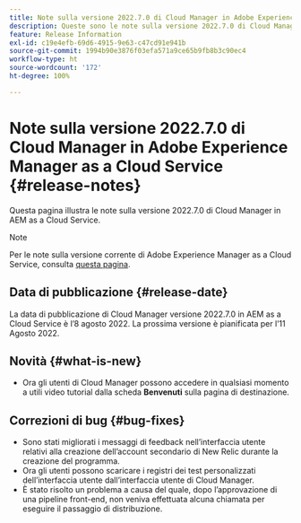 ```yaml
---
title: Note sulla versione 2022.7.0 di Cloud Manager in Adobe Experience Manager as a Cloud Service
description: Queste sono le note sulla versione 2022.7.0 di Cloud Manager in AEM as a Cloud Service.
feature: Release Information
exl-id: c19e4efb-69d6-4915-9e63-c47cd91e941b
source-git-commit: 1994b90e3876f03efa571a9ce65b9fb8b3c90ec4
workflow-type: ht
source-wordcount: '172'
ht-degree: 100%

---
```


# Note sulla versione 2022.7.0 di Cloud Manager in Adobe Experience Manager as a Cloud Service {#release-notes}

Questa pagina illustra le note sulla versione 2022.7.0 di Cloud Manager in AEM as a Cloud Service.

>[!NOTE]
>
>Per le note sulla versione corrente di Adobe Experience Manager as a Cloud Service, consulta [questa pagina](/help/release-notes/release-notes-cloud/release-notes-current.md).

## Data di pubblicazione {#release-date}

La data di pubblicazione di Cloud Manager versione 2022.7.0 in AEM as a Cloud Service è l’8 agosto 2022. La prossima versione è pianificata per l’11 Agosto 2022.

## Novità {#what-is-new}

* Ora gli utenti di Cloud Manager possono accedere in qualsiasi momento a utili video tutorial dalla scheda **Benvenuti** sulla pagina di destinazione.

## Correzioni di bug {#bug-fixes}

* Sono stati migliorati i messaggi di feedback nell’interfaccia utente relativi alla creazione dell’account secondario di New Relic durante la creazione del programma.
* Ora gli utenti possono scaricare i registri dei test personalizzati dell’interfaccia utente dall’interfaccia utente di Cloud Manager.
* È stato risolto un problema a causa del quale, dopo l’approvazione di una pipeline front-end, non veniva effettuata alcuna chiamata per eseguire il passaggio di distribuzione.
